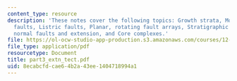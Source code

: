 ```yaml
---
content_type: resource
description: 'These notes cover the following topics: Growth strata, Models of extensional
  faults, Listric faults, Planar, rotating fault arrays, Stratigraphic signature of
  normal faults and extension, and Core complexes.'
file: https://ol-ocw-studio-app-production.s3.amazonaws.com/courses/12-113-structural-geology-fall-2005/8ecabcfdcae64b2a43ee1404718994a1_part3_extn_tect.pdf
file_type: application/pdf
resourcetype: Document
title: part3_extn_tect.pdf
uid: 8ecabcfd-cae6-4b2a-43ee-1404718994a1
---
```

